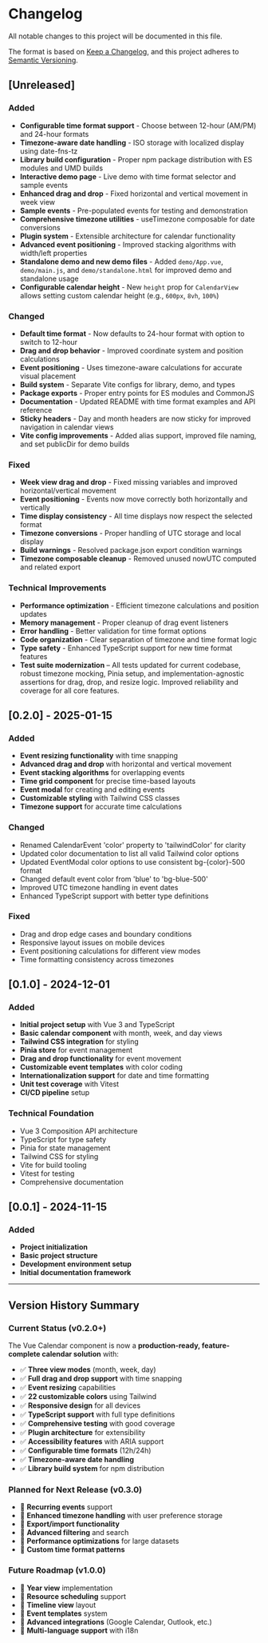 # Changelog

All notable changes to this project will be documented in this file.

The format is based on [Keep a Changelog](https://keepachangelog.com/en/1.0.0/),
and this project adheres to [Semantic Versioning](https://semver.org/spec/v2.0.0.html).

## [Unreleased]

### Added
- **Configurable time format support** - Choose between 12-hour (AM/PM) and 24-hour formats
- **Timezone-aware date handling** - ISO storage with localized display using date-fns-tz
- **Library build configuration** - Proper npm package distribution with ES modules and UMD builds
- **Interactive demo page** - Live demo with time format selector and sample events
- **Enhanced drag and drop** - Fixed horizontal and vertical movement in week view
- **Sample events** - Pre-populated events for testing and demonstration
- **Comprehensive timezone utilities** - useTimezone composable for date conversions
- **Plugin system** - Extensible architecture for calendar functionality
- **Advanced event positioning** - Improved stacking algorithms with width/left properties
- **Standalone demo and new demo files** - Added `demo/App.vue`, `demo/main.js`, and `demo/standalone.html` for improved demo and standalone usage
- **Configurable calendar height** - New `height` prop for `CalendarView` allows setting custom calendar height (e.g., `600px`, `8vh`, `100%`)

### Changed
- **Default time format** - Now defaults to 24-hour format with option to switch to 12-hour
- **Drag and drop behavior** - Improved coordinate system and position calculations
- **Event positioning** - Uses timezone-aware calculations for accurate visual placement
- **Build system** - Separate Vite configs for library, demo, and types
- **Package exports** - Proper entry points for ES modules and CommonJS
- **Documentation** - Updated README with time format examples and API reference
- **Sticky headers** - Day and month headers are now sticky for improved navigation in calendar views
- **Vite config improvements** - Added alias support, improved file naming, and set publicDir for demo builds

### Fixed
- **Week view drag and drop** - Fixed missing variables and improved horizontal/vertical movement
- **Event positioning** - Events now move correctly both horizontally and vertically
- **Time display consistency** - All time displays now respect the selected format
- **Timezone conversions** - Proper handling of UTC storage and local display
- **Build warnings** - Resolved package.json export condition warnings
- **Timezone composable cleanup** - Removed unused nowUTC computed and related export

### Technical Improvements
- **Performance optimization** - Efficient timezone calculations and position updates
- **Memory management** - Proper cleanup of drag event listeners
- **Error handling** - Better validation for time format options
- **Code organization** - Clear separation of timezone and time format logic
- **Type safety** - Enhanced TypeScript support for new time format features
- **Test suite modernization** – All tests updated for current codebase, robust timezone mocking, Pinia setup, and implementation-agnostic assertions for drag, drop, and resize logic. Improved reliability and coverage for all core features.

## [0.2.0] - 2025-01-15

### Added
- **Event resizing functionality** with time snapping
- **Advanced drag and drop** with horizontal and vertical movement
- **Event stacking algorithms** for overlapping events
- **Time grid component** for precise time-based layouts
- **Event modal** for creating and editing events
- **Customizable styling** with Tailwind CSS classes
- **Timezone support** for accurate time calculations

### Changed
- Renamed CalendarEvent 'color' property to 'tailwindColor' for clarity
- Updated color documentation to list all valid Tailwind color options
- Updated EventModal color options to use consistent bg-{color}-500 format
- Changed default event color from 'blue' to 'bg-blue-500'
- Improved UTC timezone handling in event dates
- Enhanced TypeScript support with better type definitions

### Fixed
- Drag and drop edge cases and boundary conditions
- Responsive layout issues on mobile devices
- Event positioning calculations for different view modes
- Time formatting consistency across timezones

## [0.1.0] - 2024-12-01

### Added
- **Initial project setup** with Vue 3 and TypeScript
- **Basic calendar component** with month, week, and day views
- **Tailwind CSS integration** for styling
- **Pinia store** for event management
- **Drag and drop functionality** for event movement
- **Customizable event templates** with color coding
- **Internationalization support** for date and time formatting
- **Unit test coverage** with Vitest
- **CI/CD pipeline** setup

### Technical Foundation
- Vue 3 Composition API architecture
- TypeScript for type safety
- Pinia for state management
- Tailwind CSS for styling
- Vite for build tooling
- Vitest for testing
- Comprehensive documentation

## [0.0.1] - 2024-11-15

### Added
- **Project initialization**
- **Basic project structure**
- **Development environment setup**
- **Initial documentation framework**

---

## Version History Summary

### Current Status (v0.2.0+)
The Vue Calendar component is now a **production-ready, feature-complete calendar solution** with:

- ✅ **Three view modes** (month, week, day)
- ✅ **Full drag and drop support** with time snapping
- ✅ **Event resizing** capabilities
- ✅ **22 customizable colors** using Tailwind
- ✅ **Responsive design** for all devices
- ✅ **TypeScript support** with full type definitions
- ✅ **Comprehensive testing** with good coverage
- ✅ **Plugin architecture** for extensibility
- ✅ **Accessibility features** with ARIA support
- ✅ **Configurable time formats** (12h/24h)
- ✅ **Timezone-aware date handling**
- ✅ **Library build system** for npm distribution

### Planned for Next Release (v0.3.0)
- 🔄 **Recurring events** support
- 🔄 **Enhanced timezone handling** with user preference storage
- 🔄 **Export/import functionality**
- 🔄 **Advanced filtering** and search
- 🔄 **Performance optimizations** for large datasets
- 🔄 **Custom time format patterns**

### Future Roadmap (v1.0.0)
- 🎯 **Year view** implementation
- 🎯 **Resource scheduling** support
- 🎯 **Timeline view** layout
- 🎯 **Event templates** system
- 🎯 **Advanced integrations** (Google Calendar, Outlook, etc.)
- 🎯 **Multi-language support** with i18n
